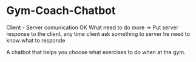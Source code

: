 # Gym-Coach-Chatbot

Client - Server comunication OK
What need to do more -> Put server response to the client, any time client ask something to server he need to know what to responde 



A chatbot that helps you choose what exercises to do when at the gym.
